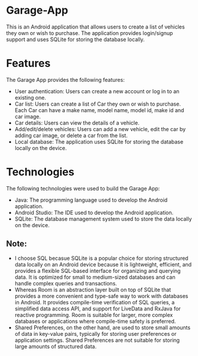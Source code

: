 # Garage-App
This is an Android application that allows users to create a list of vehicles they own or wish to purchase. The application provides login/signup support and uses SQLite for storing the database locally.

# Features
The Garage App provides the following features:

* User authentication: Users can create a new account or log in to an existing one.
* Car list: Users can create a list of Car they own or wish to purchase. Each Car can have a make name, model name, model id, make id and car image.
* Car details: Users can view the details of a vehicle.
* Add/edit/delete vehicles: Users can add a new vehicle, edit the car by adding car image, or delete a car from the list.
* Local database: The application uses SQLite for storing the database locally on the device.

# Technologies
The following technologies were used to build the Garage App:

* Java: The programming language used to develop the Android application.
* Android Studio: The IDE used to develop the Android application.
* SQLite: The database management system used to store the data locally on the device.

## Note:
* I choose SQL becasue SQLite is a popular choice for storing structured data locally on an Android device because it is lightweight, efficient, and provides a flexible SQL-based interface for organizing and querying data. It is optimized for small to medium-sized databases and can handle complex queries and transactions.
* Whereas Room is an abstraction layer built on top of SQLite that provides a more convenient and type-safe way to work with databases in Android. It provides compile-time verification of SQL queries, a simplified data access API, and support for LiveData and RxJava for reactive programming. Room is suitable for larger, more complex databases or applications where compile-time safety is preferred.
* Shared Preferences, on the other hand, are used to store small amounts of data in key-value pairs, typically for storing user preferences or application settings. Shared Preferences are not suitable for storing large amounts of structured data.
